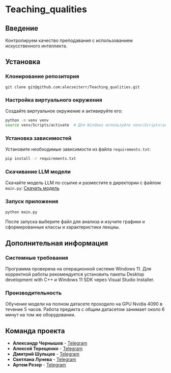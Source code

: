 # Teaching_qualities

## Введение
Контролируем качество преподавания с использованием искусственного интеллекта.

## Установка

### Клонирование репозитория
```
git clone git@github.com:alecseiterr/Teaching_qualities.git
```

### Настройка виртуального окружения
Создайте виртуальное окружение и активируйте его:
```bash
python -m venv venv
source venv/Scripts/activate  # Для Windows используйте venv\Scripts\activate
```

### Установка зависимостей
Установите необходимые зависимости из файла `requirements.txt`:
```bash
pip install -r requirements.txt
```

### Скачивание LLM модели
Скачайте модель LLM по ссылке и разместите в директории с файлом `main.py`:
[Скачать модель](https://huggingface.co/TheBloke/openchat-3.5-0106-GGUF/resolve/main/openchat-3.5-0106.Q8_0.gguf)

### Запуск приложения
```bash
python main.py
```
После запуска выберите файл для анализа и изучите графики и сформированные классы и характеристики лекциы.

## Дополнительная информация

### Системные требования
Программа проверена на операционной системе Windows 11. Для корректной работы рекомендуется установить пакеты Desktop development with C++ и Windows 11 SDK через Visual Studio Installer.

### Производительность
Обучение модели на полном датасете проходило на GPU Nvidia 4090 в течение 5 часов. Работа предикта с общим датасетом занимает около 6 минут на том же оборудовании.

## Команда проекта

- **Александр Чернышов** - [Telegram](https://t.me/Chernyshov_Aleksandr)
- **Алексей Терещенко** - [Telegram](https://t.me/AlecseiTer)
- **Дмитрий Шульцев** - [Telegram](https://t.me/VikingSPb78)
- **Светлана Лунева** - [Telegram](https://t.me/SvetlanaLuneva1)
- **Артем Резер** - [Telegram](https://t.me/artyom_rezer)

